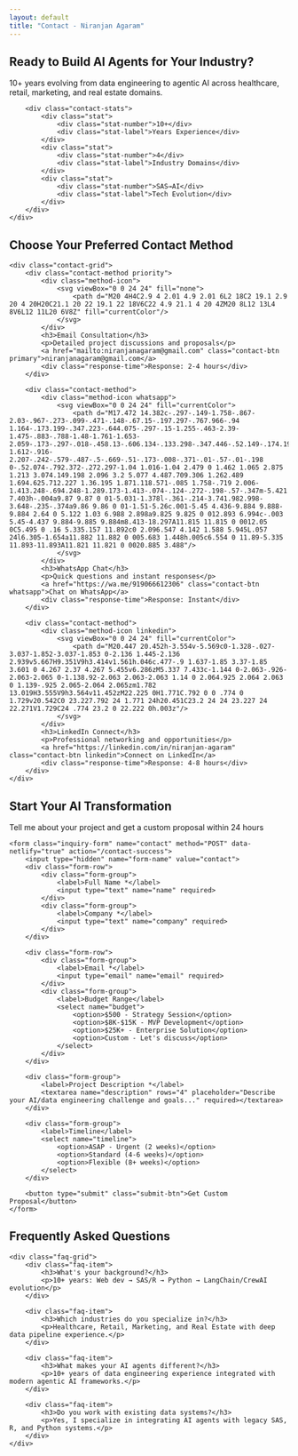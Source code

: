 ```yaml
---
layout: default
title: "Contact - Niranjan Agaram"
---
```


<!-- Contact Hero -->
<section class="contact-hero">
    <div class="hero-content">
        <h1>Ready to Build AI Agents for Your Industry?</h1>
        <p class="hero-subtitle">10+ years evolving from data engineering to agentic AI across healthcare, retail, marketing, and real estate domains.</p>
        
        <div class="contact-stats">
            <div class="stat">
                <div class="stat-number">10+</div>
                <div class="stat-label">Years Experience</div>
            </div>
            <div class="stat">
                <div class="stat-number">4</div>
                <div class="stat-label">Industry Domains</div>
            </div>
            <div class="stat">
                <div class="stat-number">SAS→AI</div>
                <div class="stat-label">Tech Evolution</div>
            </div>
        </div>
    </div>
</section>

<!-- Contact Methods -->
<section class="contact-methods-section">
    <h2>Choose Your Preferred Contact Method</h2>
    
    <div class="contact-grid">
        <div class="contact-method priority">
            <div class="method-icon">
                <svg viewBox="0 0 24 24" fill="none">
                    <path d="M20 4H4C2.9 4 2.01 4.9 2.01 6L2 18C2 19.1 2.9 20 4 20H20C21.1 20 22 19.1 22 18V6C22 4.9 21.1 4 20 4ZM20 8L12 13L4 8V6L12 11L20 6V8Z" fill="currentColor"/>
                </svg>
            </div>
            <h3>Email Consultation</h3>
            <p>Detailed project discussions and proposals</p>
            <a href="mailto:niranjanagaram@gmail.com" class="contact-btn primary">niranjanagaram@gmail.com</a>
            <div class="response-time">Response: 2-4 hours</div>
        </div>
        
        <div class="contact-method">
            <div class="method-icon whatsapp">
                <svg viewBox="0 0 24 24" fill="currentColor">
                    <path d="M17.472 14.382c-.297-.149-1.758-.867-2.03-.967-.273-.099-.471-.148-.67.15-.197.297-.767.966-.94 1.164-.173.199-.347.223-.644.075-.297-.15-1.255-.463-2.39-1.475-.883-.788-1.48-1.761-1.653-2.059-.173-.297-.018-.458.13-.606.134-.133.298-.347.446-.52.149-.174.198-.298.298-.497.099-.198.05-.371-.025-.52-.075-.149-.669-1.612-.916-2.207-.242-.579-.487-.5-.669-.51-.173-.008-.371-.01-.57-.01-.198 0-.52.074-.792.372-.272.297-1.04 1.016-1.04 2.479 0 1.462 1.065 2.875 1.213 3.074.149.198 2.096 3.2 5.077 4.487.709.306 1.262.489 1.694.625.712.227 1.36.195 1.871.118.571-.085 1.758-.719 2.006-1.413.248-.694.248-1.289.173-1.413-.074-.124-.272-.198-.57-.347m-5.421 7.403h-.004a9.87 9.87 0 01-5.031-1.378l-.361-.214-3.741.982.998-3.648-.235-.374a9.86 9.86 0 01-1.51-5.26c.001-5.45 4.436-9.884 9.888-9.884 2.64 0 5.122 1.03 6.988 2.898a9.825 9.825 0 012.893 6.994c-.003 5.45-4.437 9.884-9.885 9.884m8.413-18.297A11.815 11.815 0 0012.05 0C5.495 0 .16 5.335.157 11.892c0 2.096.547 4.142 1.588 5.945L.057 24l6.305-1.654a11.882 11.882 0 005.683 1.448h.005c6.554 0 11.89-5.335 11.893-11.893A11.821 11.821 0 0020.885 3.488"/>
                </svg>
            </div>
            <h3>WhatsApp Chat</h3>
            <p>Quick questions and instant responses</p>
            <a href="https://wa.me/919066612306" class="contact-btn whatsapp">Chat on WhatsApp</a>
            <div class="response-time">Response: Instant</div>
        </div>
        
        <div class="contact-method">
            <div class="method-icon linkedin">
                <svg viewBox="0 0 24 24" fill="currentColor">
                    <path d="M20.447 20.452h-3.554v-5.569c0-1.328-.027-3.037-1.852-3.037-1.853 0-2.136 1.445-2.136 2.939v5.667H9.351V9h3.414v1.561h.046c.477-.9 1.637-1.85 3.37-1.85 3.601 0 4.267 2.37 4.267 5.455v6.286zM5.337 7.433c-1.144 0-2.063-.926-2.063-2.065 0-1.138.92-2.063 2.063-2.063 1.14 0 2.064.925 2.064 2.063 0 1.139-.925 2.065-2.064 2.065zm1.782 13.019H3.555V9h3.564v11.452zM22.225 0H1.771C.792 0 0 .774 0 1.729v20.542C0 23.227.792 24 1.771 24h20.451C23.2 24 24 23.227 24 22.271V1.729C24 .774 23.2 0 22.222 0h.003z"/>
                </svg>
            </div>
            <h3>LinkedIn Connect</h3>
            <p>Professional networking and opportunities</p>
            <a href="https://linkedin.com/in/niranjan-agaram" class="contact-btn linkedin">Connect on LinkedIn</a>
            <div class="response-time">Response: 4-8 hours</div>
        </div>
    </div>
</section>

<!-- Project Inquiry Form -->
<section class="inquiry-form-section">
    <h2>Start Your AI Transformation</h2>
    <p>Tell me about your project and get a custom proposal within 24 hours</p>
    
    <form class="inquiry-form" name="contact" method="POST" data-netlify="true" action="/contact-success">
        <input type="hidden" name="form-name" value="contact">
        <div class="form-row">
            <div class="form-group">
                <label>Full Name *</label>
                <input type="text" name="name" required>
            </div>
            <div class="form-group">
                <label>Company *</label>
                <input type="text" name="company" required>
            </div>
        </div>
        
        <div class="form-row">
            <div class="form-group">
                <label>Email *</label>
                <input type="email" name="email" required>
            </div>
            <div class="form-group">
                <label>Budget Range</label>
                <select name="budget">
                    <option>$500 - Strategy Session</option>
                    <option>$8K-$15K - MVP Development</option>
                    <option>$25K+ - Enterprise Solution</option>
                    <option>Custom - Let's discuss</option>
                </select>
            </div>
        </div>
        
        <div class="form-group">
            <label>Project Description *</label>
            <textarea name="description" rows="4" placeholder="Describe your AI/data engineering challenge and goals..." required></textarea>
        </div>
        
        <div class="form-group">
            <label>Timeline</label>
            <select name="timeline">
                <option>ASAP - Urgent (2 weeks)</option>
                <option>Standard (4-6 weeks)</option>
                <option>Flexible (8+ weeks)</option>
            </select>
        </div>
        
        <button type="submit" class="submit-btn">Get Custom Proposal</button>
    </form>
</section>

<!-- FAQ Section -->
<section class="contact-faq">
    <h2>Frequently Asked Questions</h2>
    
    <div class="faq-grid">
        <div class="faq-item">
            <h3>What's your background?</h3>
            <p>10+ years: Web dev → SAS/R → Python → LangChain/CrewAI evolution</p>
        </div>
        
        <div class="faq-item">
            <h3>Which industries do you specialize in?</h3>
            <p>Healthcare, Retail, Marketing, and Real Estate with deep data pipeline experience.</p>
        </div>
        
        <div class="faq-item">
            <h3>What makes your AI agents different?</h3>
            <p>10+ years of data engineering experience integrated with modern agentic AI frameworks.</p>
        </div>
        
        <div class="faq-item">
            <h3>Do you work with existing data systems?</h3>
            <p>Yes, I specialize in integrating AI agents with legacy SAS, R, and Python systems.</p>
        </div>
    </div>
</section>